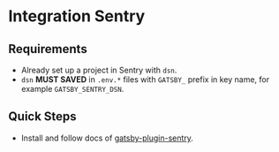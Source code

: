 # Integration Sentry

## Requirements

- Already set up a project in Sentry with `dsn`.
- `dsn` **MUST SAVED** in `.env.*` files with `GATSBY_` prefix in key name, for example `GATSBY_SENTRY_DSN`.

## Quick Steps

- Install and follow docs of [gatsby-plugin-sentry](https://www.gatsbyjs.org/packages/gatsby-plugin-sentry/).
